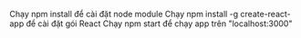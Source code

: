 Chạy npm install để cài đặt node module
Chạy npm install -g create-react-app để cài đặt gói React
Chạy npm start để chạy app trên "localhost:3000"
